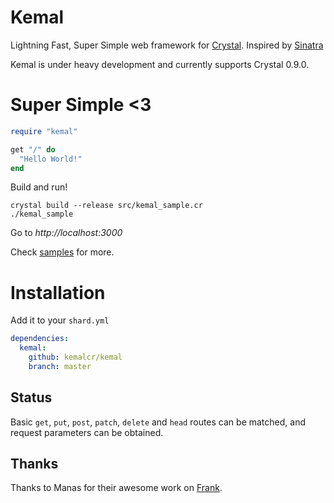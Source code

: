 # Kemal

Lightning Fast, Super Simple web framework for [Crystal](http://www.crystal-lang.org).
Inspired by [Sinatra](http://www.sinatrarb.com/)

Kemal is under heavy development and currently supports Crystal 0.9.0.

# Super Simple <3

```ruby
require "kemal"

get "/" do
  "Hello World!"
end
```

Build and run!

```
crystal build --release src/kemal_sample.cr
./kemal_sample
```
Go to *http://localhost:3000*

Check [samples](https://github.com/sdogruyol/kemal/tree/master/samples) for more.

# Installation

Add it to your ```shard.yml```

```yml
dependencies:
  kemal:
    github: kemalcr/kemal
    branch: master
```

## Status

Basic `get`, `put`, `post`, `patch`, `delete` and `head` routes can be matched, and request parameters can be obtained.

## Thanks

Thanks to Manas for their awesome work on [Frank](https://github.com/manastech/frank).
